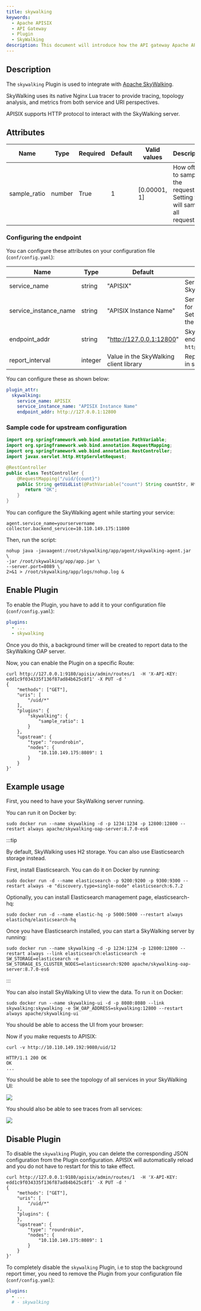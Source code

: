 ```yaml
---
title: skywalking
keywords:
  - Apache APISIX
  - API Gateway
  - Plugin
  - SkyWalking
description: This document will introduce how the API gateway Apache APISIX reports metrics to Apache SkyWalking (an open-source APM) with the skywalking plugin.
---
```

<!--
#
# Licensed to the Apache Software Foundation (ASF) under one or more
# contributor license agreements.  See the NOTICE file distributed with
# this work for additional information regarding copyright ownership.
# The ASF licenses this file to You under the Apache License, Version 2.0
# (the "License"); you may not use this file except in compliance with
# the License.  You may obtain a copy of the License at
#
#     http://www.apache.org/licenses/LICENSE-2.0
#
# Unless required by applicable law or agreed to in writing, software
# distributed under the License is distributed on an "AS IS" BASIS,
# WITHOUT WARRANTIES OR CONDITIONS OF ANY KIND, either express or implied.
# See the License for the specific language governing permissions and
# limitations under the License.
#
-->

## Description

The `skywalking` Plugin is used to integrate with [Apache SkyWalking](https://github.com/apache/skywalking).

SkyWalking uses its native Nginx Lua tracer to provide tracing, topology analysis, and metrics from both service and URI perspectives.

APISIX supports HTTP protocol to interact with the SkyWalking server.

## Attributes

| Name         | Type   | Required | Default | Valid values | Description                                                                |
|--------------|--------|----------|---------|--------------|----------------------------------------------------------------------------|
| sample_ratio | number | True     | 1       | [0.00001, 1] | How often to sample the requests. Setting to `1` will sample all requests. |

### Configuring the endpoint

You can configure these attributes on your configuration file (`conf/config.yaml`):

| Name                  | Type    | Default                                | Description                                                                                  |
|-----------------------|---------|----------------------------------------|----------------------------------------------------------------------------------------------|
| service_name          | string  | "APISIX"                               | Service name for SkyWalking reporter.                                                        |
| service_instance_name | string  | "APISIX Instance Name"                 | Service instance name for SkyWalking reporter. Set to `$hostname` to get the local hostname. |
| endpoint_addr         | string  | "http://127.0.0.1:12800"               | SkyWalking HTTP endpoint. For example, `http://127.0.0.1:12800`.                             |
| report_interval       | integer | Value in the SkyWalking client library | Reporting interval time in seconds.                                                          |

You can configure these as shown below:

```yaml title="conf/config.yaml"
plugin_attr:
  skywalking:
    service_name: APISIX
    service_instance_name: "APISIX Instance Name"
    endpoint_addr: http://127.0.0.1:12800
```

### Sample code for upstream configuration

```java title="Java with Spring Boot"
import org.springframework.web.bind.annotation.PathVariable;
import org.springframework.web.bind.annotation.RequestMapping;
import org.springframework.web.bind.annotation.RestController;
import javax.servlet.http.HttpServletRequest;

@RestController
public class TestController {
    @RequestMapping("/uid/{count}")
    public String getUidList(@PathVariable("count") String countStr, HttpServletRequest request) {
       return "OK";
    }
}
```

You can configure the SkyWalking agent while starting your service:

```shell title="agent/config/agent.config"
agent.service_name=yourservername
collector.backend_service=10.110.149.175:11800
```

Then, run the script:

```shell
nohup java -javaagent:/root/skywalking/app/agent/skywalking-agent.jar \
-jar /root/skywalking/app/app.jar \
--server.port=8089 \
2>&1 > /root/skywalking/app/logs/nohup.log &
```

## Enable Plugin

To enable the Plugin, you have to add it to your configuration file (`conf/config.yaml`):

```yaml title="conf/config.yaml"
plugins:
  - ...
  - skywalking
```

Once you do this, a background timer will be created to report data to the SkyWalking OAP server.

Now, you can enable the Plugin on a specific Route:

```shell
curl http://127.0.0.1:9180/apisix/admin/routes/1  -H 'X-API-KEY: edd1c9f034335f136f87ad84b625c8f1' -X PUT -d '
{
    "methods": ["GET"],
    "uris": [
        "/uid/*"
    ],
    "plugins": {
        "skywalking": {
            "sample_ratio": 1
        }
    },
    "upstream": {
        "type": "roundrobin",
        "nodes": {
            "10.110.149.175:8089": 1
        }
    }
}'
```

<!-- You also can complete the above operation through the web interface, first add a route, then add SkyWalking plugin:

![ ](../../../assets/images/plugin/skywalking-1.png) -->

## Example usage

First, you need to have your SkyWalking server running.

You can run it on Docker by:

```shell
sudo docker run --name skywalking -d -p 1234:1234 -p 12800:12800 --restart always apache/skywalking-oap-server:8.7.0-es6
```

:::tip

By default, SkyWalking uses H2 storage. You can also use Elasticsearch storage instead.

First, install Elasticsearch. You can do it on Docker by running:

```shell
sudo docker run -d --name elasticsearch -p 9200:9200 -p 9300:9300 --restart always -e "discovery.type=single-node" elasticsearch:6.7.2
```

Optionally, you can install Elasticsearch management page, elasticsearch-hq:

```shell
sudo docker run -d --name elastic-hq -p 5000:5000 --restart always elastichq/elasticsearch-hq
```

Once you have Elasticsearch installed, you can start a SkyWalking server by running:

```shell
sudo docker run --name skywalking -d -p 1234:1234 -p 12800:12800 --restart always --link elasticsearch:elasticsearch -e SW_STORAGE=elasticsearch -e SW_STORAGE_ES_CLUSTER_NODES=elasticsearch:9200 apache/skywalking-oap-server:8.7.0-es6
```

:::

You can also install SkyWalking UI to view the data. To run it on Docker:

```shell
sudo docker run --name skywalking-ui -d -p 8080:8080 --link skywalking:skywalking -e SW_OAP_ADDRESS=skywalking:12800 --restart always apache/skywalking-ui
```

You should be able to access the UI from your browser:

<!-- ![ ](../../../assets/images/plugin/skywalking-3.png) -->

Now if you make requests to APISIX:

```shell
curl -v http://10.110.149.192:9080/uid/12
```

```shell
HTTP/1.1 200 OK
OK
...
```

You should be able to see the topology of all services in your SkyWalking UI:

![ ](../../../assets/images/plugin/skywalking-4.png)

You should also be able to see traces from all services:

![ ](../../../assets/images/plugin/skywalking-5.png)

## Disable Plugin

To disable the `skywalking` Plugin, you can delete the corresponding JSON configuration from the Plugin configuration. APISIX will automatically reload and you do not have to restart for this to take effect.

```shell
curl http://127.0.0.1:9180/apisix/admin/routes/1  -H 'X-API-KEY: edd1c9f034335f136f87ad84b625c8f1' -X PUT -d '
{
    "methods": ["GET"],
    "uris": [
        "/uid/*"
    ],
    "plugins": {
    },
    "upstream": {
        "type": "roundrobin",
        "nodes": {
            "10.110.149.175:8089": 1
        }
    }
}'
```

To completely disable the `skywalking` Plugin, i.e to stop the background report timer, you need to remove the Plugin from your configuration file (`conf/config.yaml`):

```yaml
plugins:
  - ...
  # - skywalking
```

